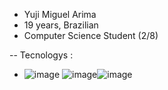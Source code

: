 - Yuji Miguel Arima
- 19 years, Brazilian
- Computer Science Student (2/8)

-- Tecnologys :
- ![image](https://user-images.githubusercontent.com/123004816/213245400-e3f2dd29-a7ab-48ca-9392-fd332bd50cc5.png) ![image](https://user-images.githubusercontent.com/123004816/213245516-4e3ac1fd-c13a-4f98-88fe-d1283757948d.png)![image](https://user-images.githubusercontent.com/123004816/213245577-39c47b44-b8c2-4339-bceb-5b20f962c2dd.png)




